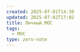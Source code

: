 ```yaml
---
created: 2025-07-01T14:30
updated: 2025-07-02T17:02
title: Личный.MOC
tags:
  - MOC
type: zero-note
---
```


